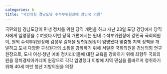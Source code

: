 ```yaml
---
categories: b
title: "국민의힘 경남도당 수석부위원장에 강민국 의원"
---
```

국민의힘 경남도당이 민생 정치를 위한 당직 개편을 하고 지난 23일 도당 강당에서 당직자에게 임명장을 수여했다.이번 당직 개편에서는 원내 수석부위원장에 강민국 국회의원이, 원외 수석부위원장에 김성우 김해을 당협위원장이 임명됐다.맞춤형 지역 정책을 개발하고 도내 다양한 구성원과의 소통을 강화하기 위해 서일준 국회의원을 경남의힘 연구원장으로, 도내 여성·청년 예비 정치리더들에 대한 교육을 강화하기 위해 최형두 국회의원을 정치경제아카데미 원장으로 각각 임명했다.이밖에 지역 민심을 올바르게 청취하기 위해 40세 미만 청년 지방의원을 의정